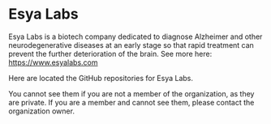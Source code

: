 # Esya Labs

Esya Labs is a biotech company dedicated to diagnose Alzheimer and other neurodegenerative diseases at an early stage so that rapid treatment can prevent the further deterioration of the brain.
See more here: https://www.esyalabs.com

Here are located the GitHub repositories for Esya Labs.

You cannot see them if you are not a member of the organization, as they are private.
If you are a member and cannot see them, please contact the organization owner.

